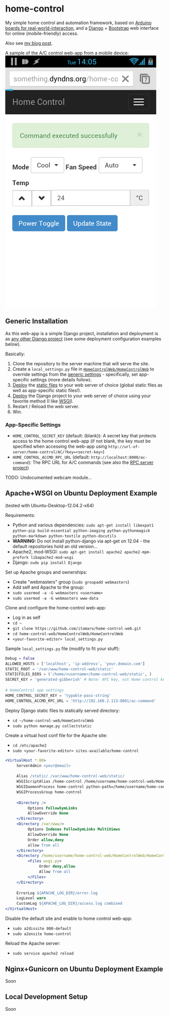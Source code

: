 home-control
============

My simple home control and automation framework, based on [Arduino boards for real-world-interaction](https://github.com/itamaro/home-control-RPC),
and a [Django](https://www.djangoproject.com/) + [Bootstrap](http://getbootstrap.com/) web interface for online (mobile-friendly) access.

Also see [my blog post](http://itamaro.com/2013/10/04/ac-control-project-bringing-it-together/).

A sample of the A/C control web-app from a mobile device:
![Mobile UI in Action](docs/UI-in-Mobile-Action.png)

Generic Installation
--------------------
As this web-app is a simple Django project,
installation and deployment is as [any other Django project](https://docs.djangoproject.com/en/1.5/howto/deployment/)
(see some deployment configuration examples below).

Basically:

1. Clone the repository to the server machine that will serve the site.
2. Create a `local_settings.py` file in [`HomeControlWeb/HomeControlWeb`](HomeControlWeb/HomeControlWeb)
   to override settings from the [generic settings](HomeControlWeb/HomeControlWeb/settings.py) -
   specifically, set app-specific settings (more details follow).
3. [Deploy](https://docs.djangoproject.com/en/1.5/howto/static-files/deployment/) the [static files](https://github.com/itamaro/home-control-web/tree/master/static) to your web server of choice (global static files as well as app-specific static files!).
4. [Deploy](https://docs.djangoproject.com/en/1.5/howto/deployment/) the Django project to your web server of choice using your favorite method (I like [WSGI](https://docs.djangoproject.com/en/1.5/howto/deployment/wsgi/)).
5. Restart / Reload the web server.
6. Win.

### App-Specific Settings

* `HOME_CONTROL_SECRET_KEY` (default: (blank)):
    A secret key that protects access to the home control web-app (if not blank, the key must be specified when accessing the web-app using `http://url-of-server/home-control/AC/?key=<secret-key>`)
* `HOME_CONTROL_ACCMD_RPC_URL` (default: `http://localhost:8000/ac-command`):
    The RPC URL for A/C commands (see also the [RPC server project](https://github.com/itamaro/home-control-RPC))

TODO: Undocumented webcam module...


Apache+WSGI on Ubuntu Deployment Example
----------------------------------------

(tested with Ubuntu-Desktop-12.04.2-x64)

Requirements:

* Python and various dependencies: `sudo apt-get install libexpat1 python-pip build-essential python-imaging python-pythonmagick python-markdown python-textile python-docutils`
 * **WARNING:** Do not install python-django via apt-get on 12.04 - the default repositories hold an old version...
* Apache2, mod-WSGI: `sudo apt-get install apache2 apache2-mpm-prefork libapache2-mod-wsgi`
* Django: `sudo pip install Django`

Set up Apache groups and ownerships:

* Create "webmasters" group (`sudo groupadd webmasters`)
* Add self and Apache to the group:
 * `sudo usermod -a -G webmasters <username>`
 * `sudo usermod -a -G webmasters www-data`

Clone and configure the home-control web-app:

* Log in as self
* `cd ~`
* `git clone https://github.com/itamaro/home-control-web.git`
* `cd home-control-web/HomeControlWeb/HomeControlWeb`
* `<your-favorite-editor> local_settings.py`

Sample `local_settings.py` file (modify to fit your stuff):

```python
Debug = False
ALLOWED_HOSTS = ['localhost', 'ip-address', 'your.domain.com']
STATIC_ROOT = '/var/www/home-control-web/static'
STATICFILES_DIRS = ('/home/<username>/home-control-web/static', )
SECRET_KEY = 'generated-gibberish' # Note: API key, not Home control key!

# HomeControl app settings
HOME_CONTROL_SECRET_KEY = 'typable-pass-string'
HOME_CONTROL_ACCMD_RPC_URL = 'http://192.168.2.113:8001/ac-command'
```

Deploy Django static files to statically served directory:

* `cd ~/home-control-web/HomeControlWeb`
* `sudo python manage.py collectstatic`

Create a virtual host conf file for the Apache site:

* `cd /etc/apache2`
* `sudo <your-favorite-editor> sites-available/home-control`

```apache
<VirtualHost *:80>
     ServerAdmin <your@email>

     Alias /static/ /var/www/home-control-web/static/
     WSGIScriptAlias /home-control /home/username/home-control-web/HomeControlWeb/HomeControlWeb/wsgi.py
     WSGIDaemonProcess home-control python-path=/home/username/home-control-web/HomeControlWeb
     WSGIProcessGroup home-control

     <Directory />
          Options FollowSymLinks
          AllowOverride None
     </Directory>
     <Directory /var/www/>
          Options Indexes FollowSymLinks MultiViews
          AllowOverride None
          Order allow,deny
          allow from all
     </Directory>
     <Directory /home/username/home-control-web/HomeControlWeb/HomeControlWeb>
          <Files wsgi.py>
               Order deny,allow
               Allow from all
          </Files>
     </Directory>

     ErrorLog ${APACHE_LOG_DIR}/error.log
     LogLevel warn
     CustomLog ${APACHE_LOG_DIR}/access.log combined
</VirtualHost>
```

Disable the default site and enable to home control web-app:

* `sudo a2dissite 000-default`
* `sudo a2ensite home-control`

Reload the Apache server:

* `sudo service apache2 reload`


Nginx+Gunicorn on Ubuntu Deployment Example
-------------------------------------------

Soon


Local Development Setup
-----------------------

Soon
